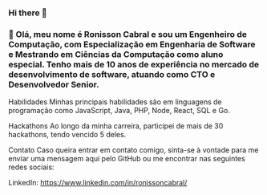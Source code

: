 ### Hi there 👋

<!--
**ronissoncr/ronissoncr** is a ✨ _special_ ✨ repository because its `README.md` (this file) appears on your GitHub profile.

Here are some ideas to get you started:

- 🔭 I’m currently working on ...
- 🌱 I’m currently learning ...
- 👯 I’m looking to collaborate on ...
- 🤔 I’m looking for help with ...
- 💬 Ask me about ...
- 📫 How to reach me: ...
- 😄 Pronouns: ...
- ⚡ Fun fact: ...
-->


### 👋 Olá, meu nome é Ronisson Cabral e sou um Engenheiro de Computação, com Especialização em Engenharia de Software e Mestrando em Ciências da Computação como aluno especial. Tenho mais de 10 anos de experiência no mercado de desenvolvimento de software, atuando como CTO e Desenvolvedor Senior.

Habilidades
Minhas principais habilidades são em linguagens de programação como JavaScript, Java, PHP, Node, React, SQL e Go.

Hackathons
Ao longo da minha carreira, participei de mais de 30 hackathons, tendo vencido 5 deles.

Contato
Caso queira entrar em contato comigo, sinta-se à vontade para me enviar uma mensagem aqui pelo GitHub ou me encontrar nas seguintes redes sociais:

LinkedIn: https://www.linkedin.com/in/ronissoncabral/
